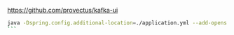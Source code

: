 
https://github.com/provectus/kafka-ui


````bash
java -Dspring.config.additional-location=./application.yml --add-opens java.rmi/javax.rmi.ssl=ALL-UNNAMED -jar ./lib/kafka-ui-api-v0.7.1.jar
```